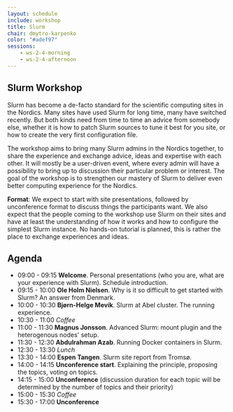 ```yaml
---
layout: schedule
include: workshop
title: Slurm
chair: dmytro-karpenko
color: "#adef97"
sessions:
    - ws-2-4-morning
    - ws-2-4-afternoon
---
```


## Slurm Workshop

Slurm has become a de-facto standard for the scientific computing sites in the
Nordics. Many sites have used Slurm for long time, many have switched recently.
But both kinds need from time to time an advice from somebody else, whether it
is how to patch Slurm sources to tune it best for you site, or how to create the
very first configuration file.

The workshop aims to bring many Slurm admins in the Nordics together, to share
the experience and exchange advice, ideas and expertise with each other. It will
mostly be a user-driven event, where every admin will have a possibility to
bring up to discussion their particular problem or interest. The goal of the
workshop is to strengthen our mastery of Slurm to deliver even better computing
experience for the Nordics.

**Format**: We expect to start with site presentations, followed by unconference
format to discuss things the participants want. We also expect that the people
coming to the workshop use Slurm on their sites and have at least the
understanding of how it works and how to configure the simplest Slurm instance.
No hands-on tutorial is planned, this is rather the place to exchange
experiences and ideas.

## Agenda

* 09:00 - 09:15 **Welcome**. Personal presentations (who you are, what are your experience with Slurm). Schedule introduction.
* 09:15 - 10:00 **Ole Holm Nielsen**. Why is it so difficult to get started with Slurm? An answer from Denmark.
* 10:00 - 10:30 **Bjørn-Helge Mevik**. Slurm at Abel cluster. The running experience.
* 10:30 - 11:00 *Coffee*
* 11:00 - 11:30 **Magnus Jonsson**. Advanced Slurm: mount plugin and the heterogenous nodes' setup.
* 11:30 - 12:30 **Abdulrahman Azab**. Running Docker containers in Slurm.
* 12:30 - 13:30 *Lunch*
* 13:30 - 14:00 **Espen Tangen**. Slurm site report from Tromsø.
* 14:00 - 14:15 **Unconference start**. Explaining the principle, proposing the topics, voting on topics.
* 14:15 - 15:00 **Unconference** (discussion duration for each topic will be determined by the number of topics and their priority)
* 15:00 - 15:30 *Coffee*
* 15:30 - 17:00 **Unconference**
